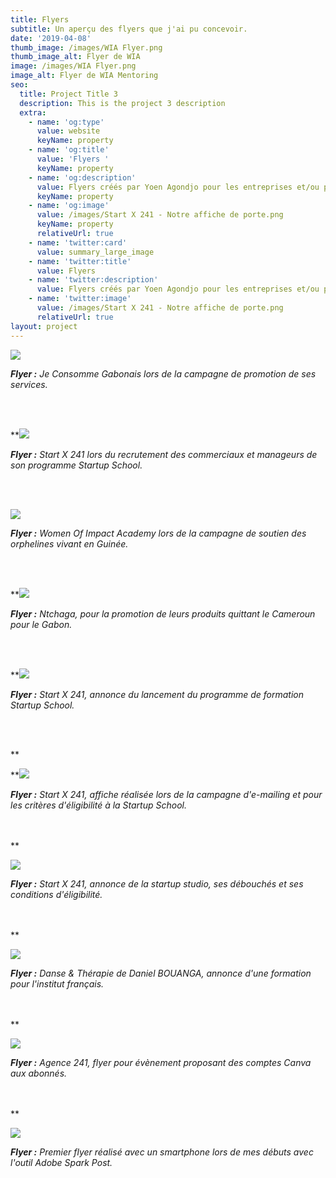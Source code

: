 ```yaml
---
title: Flyers
subtitle: Un aperçu des flyers que j'ai pu concevoir.
date: '2019-04-08'
thumb_image: /images/WIA Flyer.png
thumb_image_alt: Flyer de WIA
image: /images/WIA Flyer.png
image_alt: Flyer de WIA Mentoring
seo:
  title: Project Title 3
  description: This is the project 3 description
  extra:
    - name: 'og:type'
      value: website
      keyName: property
    - name: 'og:title'
      value: 'Flyers '
      keyName: property
    - name: 'og:description'
      value: Flyers créés par Yoen Agondjo pour les entreprises et/ou particuliers.
      keyName: property
    - name: 'og:image'
      value: /images/Start X 241 - Notre affiche de porte.png
      keyName: property
      relativeUrl: true
    - name: 'twitter:card'
      value: summary_large_image
    - name: 'twitter:title'
      value: Flyers
    - name: 'twitter:description'
      value: Flyers créés par Yoen Agondjo pour les entreprises et/ou particuliers.
    - name: 'twitter:image'
      value: /images/Start X 241 - Notre affiche de porte.png
      relativeUrl: true
layout: project
---
```

![](/images/JCG%20-%20Banner.png)

***Flyer :** Je Consomme Gabonais lors de la campagne de promotion de ses services.*

<br><br>

\*\*![](/images/Start%20X%20241%20-%20Instagram.png)

***Flyer :** Start X 241 lors du recrutement des commerciaux et manageurs de son programme Startup School.*

<br><br>

![](/images/WIA%20-%20Flyer%20Campaign-c86a38b0.png)

***Flyer :** Women Of Impact Academy lors de la campagne de soutien des orphelines vivant en Guinée.*

<br><br>

\*\*![](/images/Adobe_Post\_20210622\_1937410.9572491456551985.png)

***Flyer :** Ntchaga, pour la promotion de leurs produits quittant le Cameroun pour le Gabon.*

<br><br>

\*\*![](/images/Start%20X%20241%20-%20Facebook.png)

***Flyer :** Start X 241, annonce du lancement du programme de formation Startup School.*

<br><br>

\*\*

\*\*![](/images/Start%20X%20241%20-%20Compagen%20e-Mailing.png)

***Flyer :** Start X 241, affiche réalisée lors de la campagne d'e-mailing et pour les critères d'éligibilité à la Startup School.*

<br><br>
\*\*

![](/images/1186-ai.png)

***Flyer :** Start X 241, annonce de la startup studio, ses débouchés et ses conditions d'éligibilité.*

<br><br>
\*\*

![](/images/Daniel%20Makaya%20-%20Flyer.jpg)

***Flyer :** Danse & Thérapie de Daniel BOUANGA, annonce d'une formation pour l'institut français.*

<br><br>
\*\*

![](/images/Agence%20241%20-%20Pack%20Attack.png)

***Flyer :** Agence 241, flyer pour évènement proposant des comptes Canva aux abonnés.*

<br><br>
\*\*

![](/images/Formation-%20Spark%20Post.png)

***Flyer :** Premier flyer réalisé avec un smartphone lors de mes débuts avec l'outil Adobe Spark Post.*

